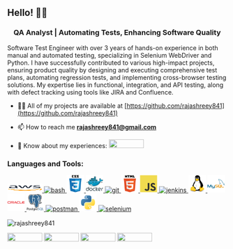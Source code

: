 ## Hello! 🙏🏽

<h3 align="center">QA Analyst | Automating Tests, Enhancing Software Quality</h3>

Software Test Engineer with over 3 years of hands-on experience in both manual and automated testing, specializing in Selenium WebDriver and Python. I have successfully contributed to various high-impact projects, ensuring product quality by designing and executing comprehensive test plans, automating regression tests, and implementing cross-browser testing solutions. My expertise lies in functional, integration, and API testing, along with defect tracking using tools like JIRA and Confluence.

- 👨‍💻 All of my projects are available at [https://github.com/rajashreey841](https://github.com/rajashreey841)

- 📫 How to reach me **rajashreey841@gmail.com**

- 📄 Know about my experiences: <a href="https://github.com/rajashreey841/Resume/blob/master/Resume_Rajashree.pdf/"> <img src="https://stock.adobe.com/ca/search?k=%22resume+icon%22&asset_id=1200179939" height="20px" width="80px"/></a>

<h3 align="left">Languages and Tools:</h3>
<p align="left"> 
  <a href="https://aws.amazon.com" target="_blank" rel="noreferrer"> <img src="https://raw.githubusercontent.com/devicons/devicon/master/icons/amazonwebservices/amazonwebservices-original-wordmark.svg" alt="aws" width="80px" height="20px"/> </a> 
  <a href="https://www.gnu.org/software/bash/" target="_blank" rel="noreferrer"> <img src="https://www.vectorlogo.zone/logos/gnu_bash/gnu_bash-icon.svg" alt="bash" width="40" height="40"/> </a>
  <a href="https://www.w3schools.com/css/" target="_blank" rel="noreferrer"> <img src="https://raw.githubusercontent.com/devicons/devicon/master/icons/css3/css3-original-wordmark.svg" alt="css3" width="40" height="40"/> </a>
  <a href="https://www.docker.com/" target="_blank" rel="noreferrer"> <img src="https://raw.githubusercontent.com/devicons/devicon/master/icons/docker/docker-original-wordmark.svg" alt="docker" width="40" height="40"/> </a> 
  <a href="https://git-scm.com/" target="_blank" rel="noreferrer"> <img src="https://www.vectorlogo.zone/logos/git-scm/git-scm-icon.svg" alt="git" width="40" height="40"/> </a>
  <a href="https://www.w3.org/html/" target="_blank" rel="noreferrer"> <img src="https://raw.githubusercontent.com/devicons/devicon/master/icons/html5/html5-original-wordmark.svg" alt="html5" width="40" height="40"/> </a> 
  <a href="https://developer.mozilla.org/en-US/docs/Web/JavaScript" target="_blank" rel="noreferrer"> <img src="https://raw.githubusercontent.com/devicons/devicon/master/icons/javascript/javascript-original.svg" alt="javascript" width="40" height="40"/> </a>
  <a href="https://www.jenkins.io" target="_blank" rel="noreferrer"> <img src="https://www.vectorlogo.zone/logos/jenkins/jenkins-icon.svg" alt="jenkins" width="40" height="40"/> </a>
  <a href="https://www.linux.org/" target="_blank" rel="noreferrer"> <img src="https://raw.githubusercontent.com/devicons/devicon/master/icons/linux/linux-original.svg" alt="linux" width="40" height="40"/> </a> 
  <a href="https://www.mysql.com/" target="_blank" rel="noreferrer"> <img src="https://raw.githubusercontent.com/devicons/devicon/master/icons/mysql/mysql-original-wordmark.svg" alt="mysql" width="40" height="40"/> </a>
  <a href="https://www.oracle.com/" target="_blank" rel="noreferrer"> <img src="https://raw.githubusercontent.com/devicons/devicon/master/icons/oracle/oracle-original.svg" alt="oracle" width="40" height="40"/> </a> 
  <a href="https://www.postgresql.org" target="_blank" rel="noreferrer"> <img src="https://raw.githubusercontent.com/devicons/devicon/master/icons/postgresql/postgresql-original-wordmark.svg" alt="postgresql" width="40" height="40"/> </a> 
  <a href="https://postman.com" target="_blank" rel="noreferrer"> <img src="https://www.vectorlogo.zone/logos/getpostman/getpostman-icon.svg" alt="postman" width="40" height="40"/> </a>
  <a href="https://www.python.org" target="_blank" rel="noreferrer"> <img src="https://raw.githubusercontent.com/devicons/devicon/master/icons/python/python-original.svg" alt="python" width="40" height="40"/> </a> 
  <a href="https://www.selenium.dev" target="_blank" rel="noreferrer"> <img src="https://raw.githubusercontent.com/detain/svg-logos/780f25886640cef088af994181646db2f6b1a3f8/svg/selenium-logo.svg" alt="selenium" width="40" height="40"/> </a> </p>

<p><img align="center" src="https://github-readme-stats.vercel.app/api/top-langs?username=rajashreey841&show_icons=true&locale=en&layout=compact" alt="rajashreey841" /></p>

<a href="https://www.linkedin.com/in/rajashreey841/"> <img src="https://img.shields.io/badge/LinkedIn-0077B5?style=for-the-badge&logo=linkedin&logoColor=white" height="20px" width="80px"/></a>
<a href="https://github.com/rajashreey841"> <img src="https://img.shields.io/badge/GitHub-100000?style=for-the-badge&logo=github&logoColor=white" height="20px" width="80px"/></a>
<a href="https://leetcode.com/rajashreey841"> <img src="https://img.shields.io/badge/-LeetCode-FFA116?style=for-the-badge&logo=LeetCode&logoColor=black" height="20px" width="80px"/></a>
<a href="https://www.hackerrank.com/rajashreey841"> <img src="https://img.shields.io/badge/-HackerRank-008000?style=for-the-badge&logo=HackerRank&logoColor=black" height="20px" width="80px"/></a>

<!--
**rajashreey841/rajashreey841** is a ✨ _special_ ✨ repository because its `README.md` (this file) appears on your GitHub profile.

Here are some ideas to get you started:

- 🔭 I’m currently working on ...
- 🌱 I’m currently learning ...
- 👯 I’m looking to collaborate on ...
- 🤔 I’m looking for help with ...
- 💬 Ask me about ...
- 📫 How to reach me: ...
- 😄 Pronouns: ...
- ⚡ Fun fact: ...
-->
